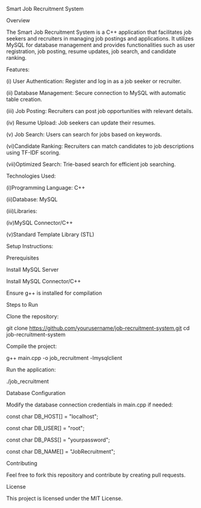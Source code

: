 Smart Job Recruitment System

Overview

The Smart Job Recruitment System is a C++ application that facilitates job seekers and recruiters in managing job postings and applications. It utilizes MySQL for database management and provides functionalities such as user registration, job posting, resume updates, job search, and candidate ranking.

Features:

(i) User Authentication: Register and log in as a job seeker or recruiter.

(ii) Database Management: Secure connection to MySQL with automatic table creation.

(iii) Job Posting: Recruiters can post job opportunities with relevant details.

(iv) Resume Upload: Job seekers can update their resumes.

(v) Job Search: Users can search for jobs based on keywords.

(vi)Candidate Ranking: Recruiters can match candidates to job descriptions using TF-IDF scoring.

(vii)Optimized Search: Trie-based search for efficient job searching.




Technologies Used:

(i)Programming Language: C++

(ii)Database: MySQL

(iii)Libraries:

(iv)MySQL Connector/C++

(v)Standard Template Library (STL)


Setup Instructions:

Prerequisites

Install MySQL Server

Install MySQL Connector/C++

Ensure g++ is installed for compilation

Steps to Run

Clone the repository:

git clone https://github.com/yourusername/job-recruitment-system.git
cd job-recruitment-system

Compile the project:

g++ main.cpp -o job_recruitment -lmysqlclient

Run the application:

./job_recruitment

Database Configuration

Modify the database connection credentials in main.cpp if needed:

const char DB_HOST[] = "localhost";

const char DB_USER[] = "root";

const char DB_PASS[] = "yourpassword";

const char DB_NAME[] = "JobRecruitment";


Contributing

Feel free to fork this repository and contribute by creating pull requests.

License

This project is licensed under the MIT License.

